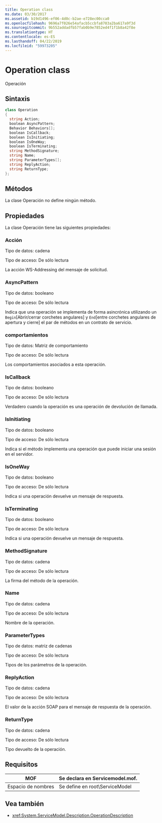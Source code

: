 ```yaml
---
title: Operation class
ms.date: 03/30/2017
ms.assetid: b19d1496-ef06-4d0c-b2ae-e728ec00cca0
ms.openlocfilehash: 9696a7f026e54afacb5ccbfa8703a2ba617a9f3d
ms.sourcegitcommit: 9b552addadfb57fab0b9e7852ed4f1f1b8a42f8e
ms.translationtype: HT
ms.contentlocale: es-ES
ms.lasthandoff: 04/22/2019
ms.locfileid: "59973205"
---
```

# <a name="operation-class"></a>Operation class
Operación  
  
## <a name="syntax"></a>Sintaxis  
  
```csharp
class Operation  
{  
  string Action;  
  boolean AsyncPattern;  
  Behavior Behaviors[];  
  boolean IsCallback;  
  boolean IsInitiating;  
  boolean IsOneWay;  
  boolean IsTerminating;  
  string MethodSignature;  
  string Name;  
  string ParameterTypes[];  
  string ReplyAction;  
  string ReturnType;  
};  
```  
  
## <a name="methods"></a>Métodos  
 La clase Operación no define ningún método.  
  
## <a name="properties"></a>Propiedades  
 La clase Operación tiene las siguientes propiedades:  
  
### <a name="action"></a>Acción  
 Tipo de datos: cadena  
  
 Tipo de acceso: De sólo lectura  
  
 La acción WS-Addressing del mensaje de solicitud.  
  
### <a name="asyncpattern"></a>AsyncPattern  
 Tipo de datos: booleano  
  
 Tipo de acceso: De sólo lectura  
  
 Indica que una operación se implementa de forma asincrónica utilizando un `Begin`[Abrir/cerrar corchetes angulares] y `End`[entre corchetes angulares de apertura y cierre] el par de métodos en un contrato de servicio.  
  
### <a name="behaviors"></a>comportamientos  
 Tipo de datos: Matriz de comportamiento  
  
 Tipo de acceso: De sólo lectura  
  
 Los comportamientos asociados a esta operación.  
  
### <a name="iscallback"></a>IsCallback  
 Tipo de datos: booleano  
  
 Tipo de acceso: De sólo lectura  
  
 Verdadero cuando la operación es una operación de devolución de llamada.  
  
### <a name="isinitiating"></a>IsInitiating  
 Tipo de datos: booleano  
  
 Tipo de acceso: De sólo lectura  
  
 Indica si el método implementa una operación que puede iniciar una sesión en el servidor.  
  
### <a name="isoneway"></a>IsOneWay  
 Tipo de datos: booleano  
  
 Tipo de acceso: De sólo lectura  
  
 Indica si una operación devuelve un mensaje de respuesta.  
  
### <a name="isterminating"></a>IsTerminating  
 Tipo de datos: booleano  
  
 Tipo de acceso: De sólo lectura  
  
 Indica si una operación devuelve un mensaje de respuesta.  
  
### <a name="methodsignature"></a>MethodSignature  
 Tipo de datos: cadena  
  
 Tipo de acceso: De sólo lectura  
  
 La firma del método de la operación.  
  
### <a name="name"></a>Name  
 Tipo de datos: cadena  
  
 Tipo de acceso: De sólo lectura  
  
 Nombre de la operación.  
  
### <a name="parametertypes"></a>ParameterTypes  
 Tipo de datos: matriz de cadenas  
  
 Tipo de acceso: De sólo lectura  
  
 Tipos de los parámetros de la operación.  
  
### <a name="replyaction"></a>ReplyAction  
 Tipo de datos: cadena  
  
 Tipo de acceso: De sólo lectura  
  
 El valor de la acción SOAP para el mensaje de respuesta de la operación.  
  
### <a name="returntype"></a>ReturnType  
 Tipo de datos: cadena  
  
 Tipo de acceso: De sólo lectura  
  
 Tipo devuelto de la operación.  
  
## <a name="requirements"></a>Requisitos  
  
|MOF|Se declara en Servicemodel.mof.|  
|---------|-----------------------------------|  
|Espacio de nombres|Se define en root\ServiceModel|  
  
## <a name="see-also"></a>Vea también

- <xref:System.ServiceModel.Description.OperationDescription>
